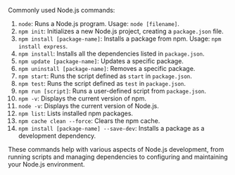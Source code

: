 Commonly used Node.js commands:

1. `node`: Runs a Node.js program. Usage: `node [filename]`.
2. `npm init`: Initializes a new Node.js project, creating a `package.json` file.
3. `npm install [package-name]`: Installs a package from npm. Usage: `npm install express`.
4. `npm install`: Installs all the dependencies listed in `package.json`.
5. `npm update [package-name]`: Updates a specific package.
6. `npm uninstall [package-name]`: Removes a specific package.
7. `npm start`: Runs the script defined as `start` in `package.json`.
8. `npm test`: Runs the script defined as `test` in `package.json`.
9. `npm run [script]`: Runs a user-defined script from `package.json`.
10. `npm -v`: Displays the current version of npm.
11. `node -v`: Displays the current version of Node.js.
12. `npm list`: Lists installed npm packages.
13. `npm cache clean --force`: Clears the npm cache.
14. `npm install [package-name] --save-dev`: Installs a package as a development dependency.

These commands help with various aspects of Node.js development, from running scripts and managing dependencies to configuring and maintaining your Node.js environment.